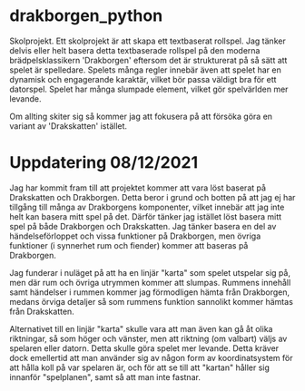 # drakborgen_python
Skolprojekt.
Ett skolprojekt är att skapa ett textbaserat rollspel. 
Jag tänker delvis eller helt basera detta textbaserade 
rollspel på den moderna brädpelsklassikern 'Drakborgen' 
eftersom det är strukturerat på så sätt att spelet är spelledare. 
Spelets många regler innebär även att spelet har en dynamisk och 
engagerande karaktär, vilket bör passa väldigt bra för ett datorspel. 
Spelet har många slumpade element, vilket gör spelvärlden mer levande. 

Om allting skiter sig så kommer jag att fokusera på att försöka göra en variant av 'Drakskatten' istället.


# Uppdatering 08/12/2021
Jag har kommit fram till att projektet kommer att vara löst baserat på Drakskatten och Drakborgen. Detta beror i grund och botten 
på att jag ej har tillgång till många av Drakborgens komponenter, vilket innebär att jag inte helt kan basera mitt spel på det. Därför tänker jag
istället löst basera mitt spel på både Drakborgen och Drakskatten. Jag tänker basera en del av händelseförloppet och vissa funktioner på Drakborgen,
men övriga funktioner (i synnerhet rum och fiender) kommer att baseras på Drakborgen. 

Jag funderar i nuläget på att ha en linjär "karta" som spelet utspelar sig på, men där rum och övriga utrymmen kommer att slumpas. Rummens innehåll samt
händelser i rummen kommer jag förmodligen hämta från Drakborgen, medans örviga detaljer så som rummens funktion sannolikt kommer hämtas från Drakskatten.

Alternativet till en linjär "karta" skulle vara att man även kan gå åt olika riktningar, så som höger och vänster, men att riktning (om valbart)
väljs av spelaren eller datorn. Detta skulle göra spelet mer levande. Detta kräver dock emellertid att man använder sig av någon form av koordinatsystem
för att hålla koll på var spelaren är, och för att se till att "kartan" håller sig innanför "spelplanen", samt så att man inte fastnar.
